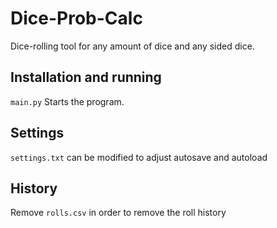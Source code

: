 # Dice-Prob-Calc
Dice-rolling tool for any amount of dice and any sided dice.

## Installation and running
```main.py``` Starts the program.

## Settings
```settings.txt``` can be modified to adjust autosave and autoload

## History
Remove ```rolls.csv``` in order to remove the roll history
